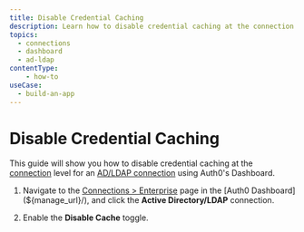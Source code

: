 ```yaml
---
title: Disable Credential Caching
description: Learn how to disable credential caching at the connection level for an AD/LDAP enterprise connection using the Auth0 Management Dashboard.
topics:
  - connections
  - dashboard
  - ad-ldap
contentType: 
    - how-to
useCase:
  - build-an-app
---
```

# Disable Credential Caching

This guide will show you how to disable credential caching at the [connection](/identityproviders) level for an [AD/LDAP connection](/connector/overview) using Auth0's Dashboard.

1. Navigate to the [Connections > Enterprise](${manage_url}/#/connections/enterprise) page in the [Auth0 Dashboard](${manage_url}/), and click the **Active Directory/LDAP** connection.

2. Enable the **Disable Cache** toggle.